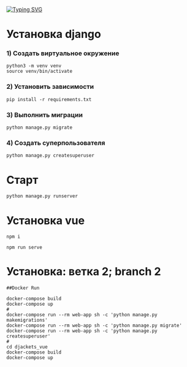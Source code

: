 [![Typing SVG](https://readme-typing-svg.herokuapp.com?color=%2336BCF7&lines=Интернет+Магазин)](https://git.io/typing-svg)



# Установка django

### 1) Создать виртуальное окружение
    python3 -m venv venv
    source venv/bin/activate

### 2) Установить зависимости

    pip install -r requirements.txt

### 3) Выполнить миграции

    python manage.py migrate    

### 4) Создать суперпользователя

    python manage.py createsuperuser

# Старт

    python manage.py runserver
    
# Установка vue
    npm i
 
    npm run serve
    

# Установка: ветка 2; branch 2
    
    ##Docker Run
    
    docker-compose build
    docker-compose up 
    #
    docker-compose run --rm web-app sh -c 'python manage.py makemigrations'
    docker-compose run --rm web-app sh -c 'python manage.py migrate'
    docker-compose run --rm web-app sh -c 'python manage.py createsuperuser'
    #
    cd djackets_vue
    docker-compose build
    docker-compose up
